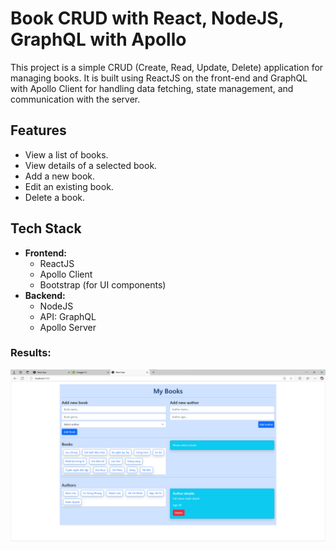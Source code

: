 # Book CRUD with React, NodeJS, GraphQL with Apollo

This project is a simple CRUD (Create, Read, Update, Delete) application for managing books. It is built using ReactJS on the front-end and GraphQL with Apollo Client for handling data fetching, state management, and communication with the server.

## Features

- View a list of books.
- View details of a selected book.
- Add a new book.
- Edit an existing book.
- Delete a book.

## Tech Stack

- **Frontend:**
  - ReactJS
  - Apollo Client
  - Bootstrap (for UI components)
- **Backend:**
  - NodeJS 
  - API: GraphQL
  - Apollo Server

### Results:

![Project](./client/public/homepage.png)
